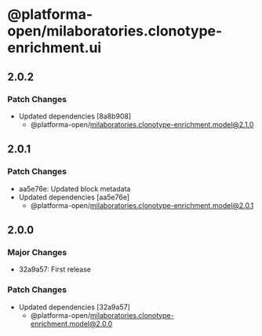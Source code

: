 # @platforma-open/milaboratories.clonotype-enrichment.ui

## 2.0.2

### Patch Changes

- Updated dependencies [8a8b908]
  - @platforma-open/milaboratories.clonotype-enrichment.model@2.1.0

## 2.0.1

### Patch Changes

- aa5e76e: Updated block metadata
- Updated dependencies [aa5e76e]
  - @platforma-open/milaboratories.clonotype-enrichment.model@2.0.1

## 2.0.0

### Major Changes

- 32a9a57: First release

### Patch Changes

- Updated dependencies [32a9a57]
  - @platforma-open/milaboratories.clonotype-enrichment.model@2.0.0
